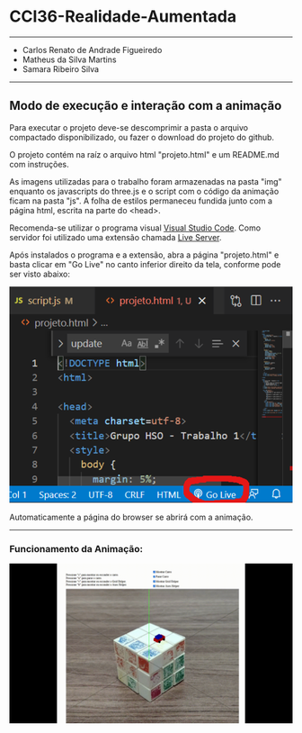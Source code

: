 # CCI36-Realidade-Aumentada

---

- Carlos Renato de Andrade Figueiredo
- Matheus da Silva Martins
- Samara Ribeiro Silva

---

## Modo de execução e interação com a animação

Para executar o projeto deve-se descomprimir a pasta o arquivo compactado disponibilizado, ou fazer o download do projeto do github.

O projeto contém na raíz o arquivo html "projeto.html" e um README.md com instruções.

As imagens utilizadas para o trabalho foram armazenadas na pasta "img" enquanto os javascripts do three.js e o script com o código da animação ficam na pasta "js". A folha de estilos permaneceu fundida junto com a página html, escrita na parte do \<head\>.

Recomenda-se utilizar o programa visual [Visual Studio Code](https://code.visualstudio.com/download). Como servidor foi utilizado uma extensão chamada [Live Server](https://marketplace.visualstudio.com/items?itemName=ritwickdey.LiveServer).

Após instalados o programa e a extensão, abra a página "projeto.html" e basta clicar em "Go Live" no canto inferior direito da tela, conforme pode ser visto abaixo:

![alt text](img/liveserver.png)

Automaticamente a página do browser se abrirá com a animação.

---

### Funcionamento da Animação:
![alt text](img/execucao.gif)

